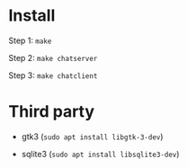 # Install
Step 1: `make`

Step 2: `make chatserver`

Step 3: `make chatclient`

# Third party
- gtk3 (`sudo apt install libgtk-3-dev`)

- sqlite3 (`sudo apt install libsqlite3-dev`)


